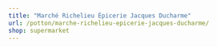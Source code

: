 ```yaml
---
title: "Marché Richelieu Épicerie Jacques Ducharme"
url: /potton/marche-richelieu-epicerie-jacques-ducharme/
shop: supermarket
---
```

